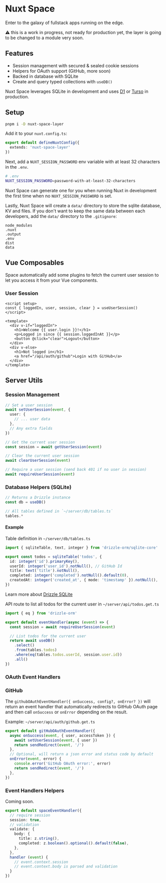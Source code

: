 # Nuxt Space

Enter to the galaxy of fullstack apps running on the edge.

⚠️ this is a work in progress, not ready for production yet, the layer is going to be changed to a module very soon.

## Features

- Session management with secured & sealed cookie sessions
- Helpers for OAuth support (GitHub, more soon)
- Backed in database with SQLite
- Create and query typed collections with `useDB()`

Nuxt Space leverages SQLite in development and uses [D1](https://developers.cloudflare.com/d1/) or [Turso](https://turso.tech) in production.

## Setup

```bash
pnpm i -D nuxt-space-layer
```

Add it to your `nuxt.config.ts`:

```ts
export default defineNuxtConfig({
  extends: 'nuxt-space-layer'
})
```

Next, add a `NUXT_SESSION_PASSWORD` env variable with at least 32 characters in the `.env`.

```bash
# .env
NUXT_SESSION_PASSWORD=password-with-at-least-32-characters
```

Nuxt Space can generate one for you when running Nuxt in development the first time when no `NUXT_SESSION_PASSWORD` is set.

Lastly, Nuxt Space will create a `data/` directory to store the sqlite database, KV and files. If you don't want to keep the same data between each developers, add the `data/` directory to the `.gitignore`:

```
node_modules
.nuxt
.output
.env
dist
data
```

## Vue Composables

Space automatically add some plugins to fetch the current user session to let you access it from your Vue components.

### User Session

```vue
<script setup>
const { loggedIn, user, session, clear } = useUserSession()
</script>

<template>
  <div v-if="loggedIn">
    <h1>Welcome {{ user.login }}!</h1>
    <p>Logged in since {{ session.loggedInAt }}</p>
    <button @click="clear">Logout</button>
  </div>
  <div v-else>
    <h1>Not logged in</h1>
    <a href="/api/auth/github">Login with GitHub</a>
  </div>
</template>
```

## Server Utils

### Session Management

```ts
// Set a user session
await setUserSession(event, {
  user: {
    // ... user data
  },
  // Any extra fields
})

// Get the current user session
const session = await getUserSession(event)

// Clear the current user session
await clearUserSession(event)

// Require a user session (send back 401 if no user in session)
await requireUserSession(event)
```

### Database Helpers (SQLite)

```ts
// Returns a Drizzle instance
const db = useDB()

// All tables defined in `~/server/db/tables.ts`
tables.*
```

#### Example

Table definition in `~/server/db/tables.ts`

```ts
import { sqliteTable, text, integer } from 'drizzle-orm/sqlite-core'

export const todos = sqliteTable('todos', {
  id: integer('id').primaryKey(),
  userId: integer('user_id').notNull(), // GitHub Id
  title: text('title').notNull(),
  completed: integer('completed').notNull().default(0),
  createdAt: integer('created_at', { mode: 'timestamp' }).notNull(),
})
```

Learn more about [Drizzle SQLite](https://github.com/drizzle-team/drizzle-orm/blob/main/drizzle-orm/src/sqlite-core/README.md)

API route to list all todos for the current user in `~/server/api/todos.get.ts`

```ts
import { eq } from 'drizzle-orm'

export default eventHandler(async (event) => {
  const session = await requireUserSession(event)

  // List todos for the current user
  return await useDB()
    .select()
    .from(tables.todos)
    .where(eq(tables.todos.userId, session.user.id))
    .all()
})
```


### OAuth Event Handlers

### GitHub

The `githubOAuthEventHandler({ onSuccess, config?, onError? })` will return an event handler that automatically redirects to GitHub OAuth page and then call `onSuccess` or `onError` depending on the result.

Example: `~/server/api/auth/github.get.ts`

```ts
export default gitHubOAuthEventHandler({
  async onSuccess(event, { user, accessToken }) {
    await setUserSession(event, { user })
    return sendRedirect(event, '/')
  },
  // Optional, will return a json error and status code by default
  onError(event, error) {
    console.error('GitHub OAuth error:', error)
    return sendRedirect(event, '/')
  },
})
```

### Event Handlers Helpers

Coming soon.

```ts
export default spaceEventHandler({
  // require session
  session: true,
  // validation
  validate: {
    body: {
      title: z.string(),
      completed: z.boolean().optional().default(false),
    },
  },
  handler (event) {
    // event.context.session
    // event.context.body is parsed and validation
  }
})